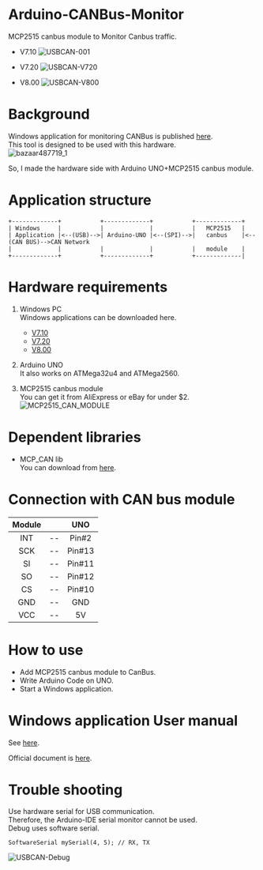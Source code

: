 # Arduino-CANBus-Monitor
MCP2515 canbus module to Monitor Canbus traffic.

- V7.10
![USBCAN-001](https://user-images.githubusercontent.com/6020549/86521937-b7b74c80-be91-11ea-90c4-9585b1489965.jpg)

- V7.20
![USBCAN-V720](https://user-images.githubusercontent.com/6020549/86580056-25aa6380-bfb9-11ea-8e86-93f299703551.jpg)

- V8.00
![USBCAN-V800](https://user-images.githubusercontent.com/6020549/86580074-2cd17180-bfb9-11ea-99b5-16e32ab5cc47.jpg)

# Background

Windows application for monitoring CANBus is published [here](https://github.com/SeeedDocument/USB-CAN_Analyzer/tree/master/res/USB-CAN%20software%20and%20drive(v7.10)/Program).   
This tool is designed to be used with this hardware.   
![bazaar487719_1](https://user-images.githubusercontent.com/6020549/86521939-b9811000-be91-11ea-8dfc-2bc8e24d7f0c.jpg)

So, I made the hardware side with Arduino UNO+MCP2515 canbus module.   


# Application structure
```
+-------------+           +-------------+           +-------------+
| Windows     |           |             |           |   MCP2515   |
| Application |<--(USB)-->| Arduino-UNO |<--(SPI)-->|   canbus    |<--(CAN BUS)-->CAN Network
|             |           |             |           |   module    |
+-------------+           +-------------+           +-------------|
```

# Hardware requirements

1. Windows PC   
Windows applications can be downloaded here.
   - [V7.10](https://github.com/SeeedDocument/USB-CAN_Analyzer/tree/master/res/USB-CAN%20software%20and%20drive(v7.10)/Program)   
   - [V7.20](https://github.com/SeeedDocument/USB-CAN-Analyzer/tree/master/res/V7.20)   
   - [V8.00](https://github.com/SeeedDocument/USB-CAN-Analyzer/tree/master/res/Program)   

2. Arduino UNO   
It also works on ATMega32u4 and ATMega2560.   

3. MCP2515 canbus module   
You can get it from AliExpress or eBay for under $2.   
![MCP2515_CAN_MODULE](https://user-images.githubusercontent.com/6020549/86521994-7ffcd480-be92-11ea-9248-8a3f06a0ae2f.JPG)


# Dependent libraries

- MCP_CAN lib   
You can download from [here](https://github.com/coryjfowler/MCP_CAN_lib).


# Connection with CAN bus module

|Module||UNO|
|:-:|:-:|:-:|
|INT|--|Pin#2|
|SCK|--|Pin#13|
|SI|--|Pin#11|
|SO|--|Pin#12|
|CS|--|Pin#10|
|GND|--|GND|
|VCC|--|5V|


# How to use

- Add MCP2515 canbus module to CanBus.   
- Write Arduino Code on UNO.   
- Start a Windows application.   

# Windows application User manual   
See [here](https://github.com/nopnop2002/Arduino-CANBus-Monitor/tree/master/User%20Manual).   

Official document is [here](https://github.com/SeeedDocument/USB-CAN-Analyzer/tree/master/res/Document).

# Trouble shooting   
Use hardware serial for USB communication.   
Therefore, the Arduino-IDE serial monitor cannot be used.   
Debug uses software serial.   
```
SoftwareSerial mySerial(4, 5); // RX, TX
```
![USBCAN-Debug](https://user-images.githubusercontent.com/6020549/86526011-6d51c200-bec9-11ea-9588-002a8790f681.jpg)


